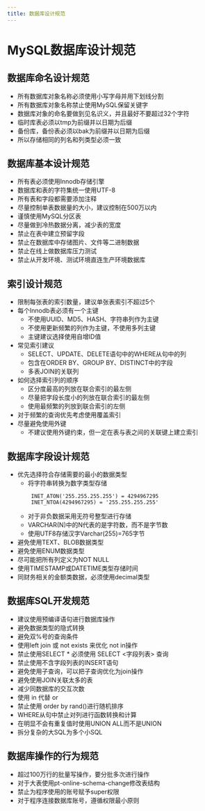 ```yaml
---
title: 数据库设计规范
---
```


# MySQL数据库设计规范

## 数据库命名设计规范

- 所有数据库对象名称必须使用小写字母并用下划线分割
- 所有数据库对象名称禁止使用MySQL保留关键字
- 数据库对象的命名要做到见名识义，并且最好不要超过32个字符
- 临时库表必须以tmp为前缀并以日期为后缀
- 备份库，备份表必须以bak为前缀并以日期为后缀
- 所以存储相同的列名和列类型必须一致

## 数据库基本设计规范

- 所有表必须使用Innodb存储引擎
- 数据库和表的字符集统一使用UTF-8
- 所有表和字段都需要添加注释
- 尽量控制单表数据量的大小，建议控制在500万以内
- 谨慎使用MySQL分区表
- 尽量做到冷热数据分离，减少表的宽度
- 禁止在表中建立预留字段
- 禁止在数据库中存储图片、文件等二进制数据
- 禁止在线上做数据库压力测试
- 禁止从开发环境、测试环境直连生产环境数据库

## 索引设计规范

- 限制每张表的索引数量，建议单张表索引不超过5个
- 每个Innodb表必须有一个主键
  * 不使用UUID、MD5、HASH、字符串列作为主键
  * 不使用更新频繁的列作为主键，不使用多列主键
  * 主键建议选择使用自增ID值
- 常见索引建议
  * SELECT、UPDATE、DELETE语句中的WHERE从句中的列
  * 包含在ORDER BY、GROUP BY、DISTINCT中的字段
  * 多表JOIN的关联列
- 如何选择索引列的顺序
  * 区分度最高的列放在联合索引的最左侧
  * 尽量把字段长度小的列放在联合索引的最左侧
  * 使用最频繁的列放到联合索引的左侧
- 对于频繁的查询优先考虑使用覆盖索引
- 尽量避免使用外键
  * 不建议使用外键约束，但一定在表与表之间的关联键上建立索引

## 数据库字段设计规范

- 优先选择符合存储需要的最小的数据类型
  * 将字符串转换为数字类型存储
    ```
     INET_ATON('255.255.255.255') = 4294967295
     INET_NTOA(4294967295) = '255.255.255.255'
    ```
  * 对于非负数据采用无符号整型进行存储
  * VARCHAR(N)中的N代表的是字符数，而不是字节数
  * 使用UTF8存储汉字Varchar(255)=765字节
- 避免使用TEXT、BLOB数据类型
- 避免使用ENUM数据类型
- 尽可能把所有列定义为NOT NULL
- 使用TIMESTAMP或DATETIME类型存储时间
- 同财务相关的金额类数据，必须使用decimal类型

## 数据库SQL开发规范

- 建议使用预编译语句进行数据库操作
- 避免数据类型的隐式转换
- 避免双%号的查询条件
- 使用left join 或 not exists 来优化 not in操作
- 禁止使用SELECT * 必须使用 SELECT <字段列表> 查询
- 禁止使用不含字段列表的INSERT语句
- 避免使用子查询，可以把子查询优化为join操作
- 避免使用JOIN关联太多的表
- 减少同数据库的交互次数
- 使用 in 代替 or
- 禁止使用 order by rand()进行随机排序
- WHERE从句中禁止对列进行函数转换和计算
- 在明显不会有重复值时使用UNION ALL而不是UNION
- 拆分复杂的大SQL为多个小SQL

## 数据库操作的行为规范

- 超过100万行的批量写操作，要分批多次进行操作
- 对于大表使用pt-online-schema-change修改表结构
- 禁止为程序使用的账号赋予super权限
- 对于程序连接数据库账号，遵循权限最小原则

<RightMenu />